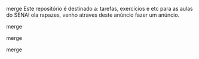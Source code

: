 merge
 Este repositório é destinado a: tarefas, exercícios e etc para as aulas do SENAI
ola rapazes, venho atraves deste anúncio fazer um anúncio.

merge


merge



merge